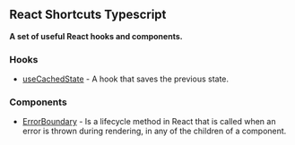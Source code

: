 ## React Shortcuts Typescript
**A set of useful React hooks and components.**

### Hooks
- [useCachedState](./hooks/useCachedState.ts) - A hook that saves the previous state.

### Components
- [ErrorBoundary](components/ErrorBoundary.tsx) - Is a lifecycle method in React that is called when an error is thrown during rendering, in any of the children of a component.